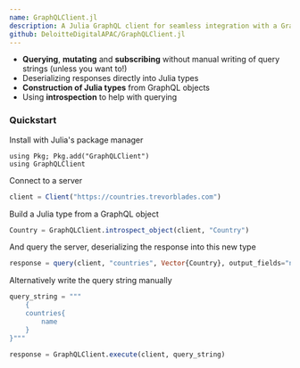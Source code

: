```yaml
---
name: GraphQLClient.jl
description: A Julia GraphQL client for seamless integration with a GraphQL server
github: DeloitteDigitalAPAC/GraphQLClient.jl
---
```


- **Querying**, **mutating** and **subscribing** without manual writing of query strings (unless you want to!)
- Deserializing responses directly into Julia types
- **Construction of Julia types** from GraphQL objects
- Using **introspection** to help with querying

### Quickstart

Install with Julia's package manager

```
using Pkg; Pkg.add("GraphQLClient")
using GraphQLClient
```

Connect to a server

```julia
client = Client("https://countries.trevorblades.com")
```

Build a Julia type from a GraphQL object

```julia
Country = GraphQLClient.introspect_object(client, "Country")
```

And query the server, deserializing the response into this new type

```julia
response = query(client, "countries", Vector{Country}, output_fields="name")
```

Alternatively write the query string manually

```julia
query_string = """
    {
    countries{
        name
    }
}"""

response = GraphQLClient.execute(client, query_string)
```

